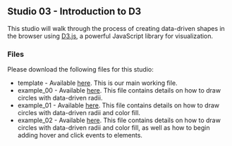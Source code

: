 ## Studio 03 - Introduction to D3

This studio will walk through the process of creating data-driven shapes in the browser using [D3.js](https://d3js.org/), a powerful JavaScript library for visualization. 

### Files

Please download the following files for this studio:

* template - Available [here](https://github.com/emilyfuhrman/datavis_design/blob/master/2017_Fall/Studios/Files/03/template.zip). This is our main working file. 
* example_00 - Available [here](https://github.com/emilyfuhrman/datavis_design/blob/master/2017_Fall/Studios/Files/03/example_00.zip). This file contains details on how to draw circles with data-driven radii.
* example_01 - Available [here](https://github.com/emilyfuhrman/datavis_design/blob/master/2017_Fall/Studios/Files/03/example_01.zip).
This file contains details on how to draw circles with data-driven radii and color fill.
* example_02 - Available [here](https://github.com/emilyfuhrman/datavis_design/blob/master/2017_Fall/Studios/Files/03/examples_02.zip).
This file contains details on how to draw circles with data-driven radii and color fill, as well as how to begin adding hover and click events to elements.